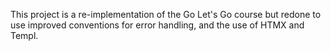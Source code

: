 This project is a re-implementation of the Go Let's Go course but redone to use improved conventions for error handling, and the use of HTMX and Templ.
